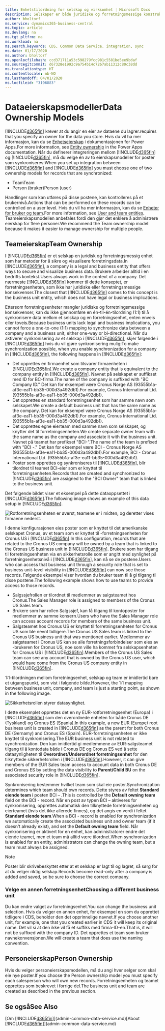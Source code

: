 ```yaml
---
title: Enhetstilordning for selskap og virksomhet | Microsoft Docs
description: Selskaper er både juridiske og forretningsmessige konstruksjoner, og de brukes til å sikre og visualisere forretningsdata.
author: bholtorf
ms.service: dynamics365-business-central
ms.topic: article
ms.devlang: na
ms.tgt_pltfrm: na
ms.workload: na
ms.search.keywords: CDS, Common Data Service, integration, sync
ms.date: 01/17/2020
ms.author: bholtorf
ms.openlocfilehash: ccd371711a53c598279fcc981c5581be5ee9bdaf
ms.sourcegitcommit: d67328e1992c9a754b14c7267ab11312c80c38dd
ms.translationtype: HT
ms.contentlocale: nb-NO
ms.lasthandoff: 04/01/2020
ms.locfileid: "3196883"
---
```

# <a name="data-ownership-models"></a><span data-ttu-id="01102-103">Dataeierskapsmodeller</span><span class="sxs-lookup"><span data-stu-id="01102-103">Data Ownership Models</span></span>
[!INCLUDE[d365fin](includes/cds_long_md.md)] <span data-ttu-id="01102-104">krever at du angir en eier av dataene du lagrer.</span><span class="sxs-lookup"><span data-stu-id="01102-104">requires that you specify an owner for the data you store.</span></span> <span data-ttu-id="01102-105">Hvis du vil ha mer informasjon, kan du se [Enhetseierskap](https://docs.microsoft.com/powerapps/maker/common-data-service/types-of-entities#entity-ownership) i dokumentasjonen for Power Apps.</span><span class="sxs-lookup"><span data-stu-id="01102-105">For more information, see [Entity ownership](https://docs.microsoft.com/powerapps/maker/common-data-service/types-of-entities#entity-ownership) in the Power Apps documentation.</span></span> <span data-ttu-id="01102-106">Når du definerer integreringen mellom [!INCLUDE[d365fin](includes/cds_long_md.md)] og [!INCLUDE[d365fin](includes/d365fin_md.md)], må du velge én av to eierskapsmodeller for poster som synkroniseres:</span><span class="sxs-lookup"><span data-stu-id="01102-106">When you set up integration between [!INCLUDE[d365fin](includes/cds_long_md.md)] and [!INCLUDE[d365fin](includes/d365fin_md.md)] you must choose one of two ownership models for records that are synchronized:</span></span>

* <span data-ttu-id="01102-107">Team</span><span class="sxs-lookup"><span data-stu-id="01102-107">Team</span></span> 
* <span data-ttu-id="01102-108">Person (bruker)</span><span class="sxs-lookup"><span data-stu-id="01102-108">Person (user)</span></span>

<span data-ttu-id="01102-109">Handlinger som kan utføres på disse postene, kan kontrolleres på et brukernivå.</span><span class="sxs-lookup"><span data-stu-id="01102-109">Actions that can be performed on these records can be controlled on a user level.</span></span> <span data-ttu-id="01102-110">Hvis du vil ha mer informasjon, kan du se [Enheter for bruker og team](https://docs.microsoft.com/powerapps/developer/common-data-service/user-team-entities).</span><span class="sxs-lookup"><span data-stu-id="01102-110">For more information, see [User and team entities](https://docs.microsoft.com/powerapps/developer/common-data-service/user-team-entities).</span></span> <span data-ttu-id="01102-111">Teameierskapsmodellen anbefales fordi den gjør det enklere å administrere eierskap for flere personer.</span><span class="sxs-lookup"><span data-stu-id="01102-111">We recommend the Team ownership model because it makes it easier to manage ownership for multiple people.</span></span>

## <a name="team-ownership"></a><span data-ttu-id="01102-112">Teameierskap</span><span class="sxs-lookup"><span data-stu-id="01102-112">Team Ownership</span></span>
<span data-ttu-id="01102-113">I [!INCLUDE[d365fin](includes/d365fin_md.md)] er et selskap en juridisk og forretningsmessig enhet som har metoder for å sikre og visualisere forretningsdata.</span><span class="sxs-lookup"><span data-stu-id="01102-113">In [!INCLUDE[d365fin](includes/d365fin_md.md)], a company is a legal and business entity that offers ways to secure and visualize business data.</span></span> <span data-ttu-id="01102-114">Brukere arbeider alltid i en bedrifts kontekst.</span><span class="sxs-lookup"><span data-stu-id="01102-114">Users always work in the context of a company.</span></span> <span data-ttu-id="01102-115">Det nærmeste [!INCLUDE[d365fin](includes/cds_long_md.md)] kommer til dette konseptet, er forretningsenheten, som ikke har juridiske eller forretningsmessige konsekvenser.</span><span class="sxs-lookup"><span data-stu-id="01102-115">The closest that [!INCLUDE[d365fin](includes/cds_long_md.md)] comes to this concept is the business unit entity, which does not have legal or business implications.</span></span>

<span data-ttu-id="01102-116">Ettersom forretningsenheter mangler juridiske og forretningsmessige konsekvenser, kan du ikke gjennomføre en én-til-én-tilordning (1:1) til å synkronisere data mellom et selskap og en forretningsenhet, enten enveis eller toveis.</span><span class="sxs-lookup"><span data-stu-id="01102-116">Because business units lack legal and business implications, you cannot force a one-to-one (1:1) mapping to synchronize data between a company and a business unit, either one-way or bi-directional.</span></span> <span data-ttu-id="01102-117">Når du aktiverer synkronisering av et selskap i [!INCLUDE[d365fin](includes/d365fin_md.md)], skjer følgende i [!INCLUDE[d365fin](includes/cds_long_md.md)] hvis du vil gjøre synkronisering mulig:</span><span class="sxs-lookup"><span data-stu-id="01102-117">To make synchronization possible, when you enable synchronization for a company in [!INCLUDE[d365fin](includes/d365fin_md.md)], the following happens in [!INCLUDE[d365fin](includes/cds_long_md.md)]:</span></span>

* <span data-ttu-id="01102-118">Det opprettes en firmaenhet som tilsvarer firmaenheten i [!INCLUDE[d365fin](includes/d365fin_md.md)].</span><span class="sxs-lookup"><span data-stu-id="01102-118">We create a company entity that is equivalent to the company entity in [!INCLUDE[d365fin](includes/d365fin_md.md)].</span></span> <span data-ttu-id="01102-119">Navnet på selskapet er suffikset med ID for BC-firma.</span><span class="sxs-lookup"><span data-stu-id="01102-119">The name of the company is suffixed with "BC Company ID."</span></span> <span data-ttu-id="01102-120">Det kan for eksempel være Cronus Norge AS (93555b1a-af3e-ea11-bb35-000d3a492db1).</span><span class="sxs-lookup"><span data-stu-id="01102-120">For example, Cronus International Ltd. (93555b1a-af3e-ea11-bb35-000d3a492db1).</span></span>
* <span data-ttu-id="01102-121">Det opprettes en standard forretningsenhet som har samme navn som selskapet.</span><span class="sxs-lookup"><span data-stu-id="01102-121">We create a default business unit that has the same name as the company.</span></span> <span data-ttu-id="01102-122">Det kan for eksempel være Cronus Norge AS (93555b1a-af3e-ea11-bb35-000d3a492db1).</span><span class="sxs-lookup"><span data-stu-id="01102-122">For example, Cronus International Ltd. (93555b1a-af3e-ea11-bb35-000d3a492db1).</span></span>
* <span data-ttu-id="01102-123">Det opprettes egne eierteam med samme navn som selskapet, og knytter det til forretningsenheten.</span><span class="sxs-lookup"><span data-stu-id="01102-123">We create separate owner team with the same name as the company and associate it with the business unit.</span></span> <span data-ttu-id="01102-124">Navnet på teamet har prefikset "BCI-".</span><span class="sxs-lookup"><span data-stu-id="01102-124">The name of the team is prefixed with "BCI -."</span></span> <span data-ttu-id="01102-125">Det kan for eksempel være BCI – Cronus Norge AS (93555b1a-af3e-ea11-bb35-000d3a492db1).</span><span class="sxs-lookup"><span data-stu-id="01102-125">For example, BCI - Cronus International Ltd. (93555b1a-af3e-ea11-bb35-000d3a492db1).</span></span>
* <span data-ttu-id="01102-126">Poster som opprettes og synkroniseres til [!INCLUDE[d365fin](includes/cds_long_md.md)], blir tilordnet til teamet BCI-eier som er knyttet til forretningsenheten.</span><span class="sxs-lookup"><span data-stu-id="01102-126">Records that are created and synchronized to [!INCLUDE[d365fin](includes/cds_long_md.md)] are assigned to the "BCI Owner" team that is linked to the business unit.</span></span>

<span data-ttu-id="01102-127">Det følgende bildet viser et eksempel på dette dataoppsettet i [!INCLUDE[d365fin](includes/cds_long_md.md)].</span><span class="sxs-lookup"><span data-stu-id="01102-127">The following image shows an example of this data setup in [!INCLUDE[d365fin](includes/cds_long_md.md)].</span></span>

![Rotforretningsenheten er øverst, teamene er i midten, og deretter vises firmaene nederst.](media/cds_bu_team_company.png)

<span data-ttu-id="01102-129">I denne konfigurasjonen eies poster som er knyttet til det amerikanske selskapet Cronus, av et team som er knyttet til <ID>-forretningsenheten for Cronus US i [!INCLUDE[d365fin](includes/cds_long_md.md)].</span><span class="sxs-lookup"><span data-stu-id="01102-129">In this configuration, records that are related to the Cronus US company will be owned by a team that is linked to the Cronus US <ID> business unit in [!INCLUDE[d365fin](includes/cds_long_md.md)].</span></span> <span data-ttu-id="01102-130">Brukere som har tilgang til forretningsenheten via en sikkerhetsrolle som er angitt med synlighet på forretningsenhetsnivå i [!INCLUDE[d365fin](includes/cds_long_md.md)], kan nå se de postene.</span><span class="sxs-lookup"><span data-stu-id="01102-130">Users who can access that business unit through a security role that is set to business unit–level visibility in [!INCLUDE[d365fin](includes/cds_long_md.md)] can now see those records.</span></span> <span data-ttu-id="01102-131">Følgende eksempel viser hvordan du bruker team til å gi tilgang til disse postene.</span><span class="sxs-lookup"><span data-stu-id="01102-131">The following example shows how to use teams to provide access to those records.</span></span>

* <span data-ttu-id="01102-132">Salgssjefrollen er tilordnet til medlemmer av salgsteamet hos Cronus.</span><span class="sxs-lookup"><span data-stu-id="01102-132">The Sales Manager role is assigned to members of the Cronus US Sales team.</span></span>
* <span data-ttu-id="01102-133">Brukere som har rollen Salgssjef, kan få tilgang til kontoposter for medlemmer av samme konsern.</span><span class="sxs-lookup"><span data-stu-id="01102-133">Users who have the Sales Manager role can access account records for members of the same business unit.</span></span>
* <span data-ttu-id="01102-134">Salgsteamet hos Cronus US er knyttet til forretningsenheten for Cronus US som ble nevnt tidligere.</span><span class="sxs-lookup"><span data-stu-id="01102-134">The Cronus US Sales team is linked to the Cronus US business unit that was mentioned earlier.</span></span> <span data-ttu-id="01102-135">Medlemmer av salgsteamet i Cronus US kan se alle forretningsforbindelser som eies av <ID>-brukeren for Cronus US, noe som ville ha kommet fra selskapsenheten for Cronus US i [!INCLUDE[d365fin](includes/d365fin_md.md)].</span><span class="sxs-lookup"><span data-stu-id="01102-135">Members of the Cronus US Sales team can see any account that is owned by the Cronus US <ID> user, which would have come from the Cronus US company entity in [!INCLUDE[d365fin](includes/d365fin_md.md)].</span></span>

<span data-ttu-id="01102-136">1:1-tilordningen mellom forretningsenhet, selskap og team er imidlertid bare et utgangspunkt, som vist i følgende bilde.</span><span class="sxs-lookup"><span data-stu-id="01102-136">However, the 1:1 mapping between business unit, company, and team is just a starting point, as shown in the following image.</span></span>

![Sikkerhetsrollen styrer datasynlighet.](media/cds_bu_team_company_2.png)

<span data-ttu-id="01102-138">I dette eksemplet opprettes det en ny EUR-rotforretningsenhet (Europa) i [!INCLUDE[d365fin](includes/cds_long_md.md)] som den overordnede enheten for både Cronus DE (Tyskland) og Cronus ES (Spania).</span><span class="sxs-lookup"><span data-stu-id="01102-138">In this example, a new EUR (Europe) root business unit is created in [!INCLUDE[d365fin](includes/cds_long_md.md)] as the parent for both Cronus DE (Gernamy) and Cronus ES (Spain).</span></span> <span data-ttu-id="01102-139">EUR-forretningsenheten er ikke knyttet til synkronisering.</span><span class="sxs-lookup"><span data-stu-id="01102-139">The EUR business unit is not related to synchronization.</span></span> <span data-ttu-id="01102-140">Den kan imidlertid gi medlemmene av EUR-salgsteamet tilgang til å kontodata både i Cronus DE og Cronus ES ved å sette datasynligheten til **Overordnet/Underordnet forretningsenhet** for den tilknyttede sikkerhetsrollen i [!INCLUDE[d365fin](includes/cds_long_md.md)].</span><span class="sxs-lookup"><span data-stu-id="01102-140">However, it can give members of the EUR Sales team access to account data in both Cronus DE and Cronus ES by setting the data visibility to **Parent/Child BU** on the associated security role in [!INCLUDE[d365fin](includes/cds_long_md.md)].</span></span>

<span data-ttu-id="01102-141">Synkronisering bestemmer hvilket team som skal eie poster.</span><span class="sxs-lookup"><span data-stu-id="01102-141">Synchronization determines which team should own records.</span></span> <span data-ttu-id="01102-142">Dette styres av feltet **Standard eiende team** i posten BCI – <ID>.</span><span class="sxs-lookup"><span data-stu-id="01102-142">This is controlled by the **Default owning team** field on the BCI - <ID> record.</span></span> <span data-ttu-id="01102-143">Når en post av typen BCI – <ID> aktiveres for synkronisering, opprettes automatisk den tilknyttede forretningsenheten og eierteamet (hvis det ikke allerede finnes), og det angis en verdi i feltet **Standard eiende team**.</span><span class="sxs-lookup"><span data-stu-id="01102-143">When a BCI - <ID> record is enabled for synchronization we automatically create the associated business unit and owner team (if it doesn't already exist), and set the **Default owning team** field.</span></span> <span data-ttu-id="01102-144">Når synkronisering er aktivert for en enhet, kan administratorer endre det eiende teamet, men et team må alltid være tilordnet.</span><span class="sxs-lookup"><span data-stu-id="01102-144">When synchronization is enabled for an entity, administrators can change the owning team, but a team must always be assigned.</span></span>

> [!NOTE]
> <span data-ttu-id="01102-145">Poster blir skrivebeskyttet etter at et selskap er lagt til og lagret, så sørg for at du velger riktig selskap.</span><span class="sxs-lookup"><span data-stu-id="01102-145">Records become read-only after a company is added and saved, so be sure to choose the correct company.</span></span>

### <a name="choosing-a-different-business-unit"></a><span data-ttu-id="01102-146">Velge en annen forretningsenhet</span><span class="sxs-lookup"><span data-stu-id="01102-146">Choosing a different business unit</span></span>
<span data-ttu-id="01102-147">Du kan endre valget av forretningsenhet.</span><span class="sxs-lookup"><span data-stu-id="01102-147">You can change the business unit selection.</span></span> <span data-ttu-id="01102-148">Hvis du velger en annen enhet, for eksempel en som du opprettet tidligere i CDS, beholder den det opprinnelige navnet.</span><span class="sxs-lookup"><span data-stu-id="01102-148">If you choose another unit, for example, one that you created earlier in CDS it will keep its original name.</span></span> <span data-ttu-id="01102-149">Det vil si at den ikke vil få et suffiks med firma-ID-en.</span><span class="sxs-lookup"><span data-stu-id="01102-149">That is, it will not be suffixed with the company ID.</span></span> <span data-ttu-id="01102-150">Det opprettes et team som bruker navnekonvensjonen.</span><span class="sxs-lookup"><span data-stu-id="01102-150">We will create a team that does use the naming convention.</span></span>

## <a name="person-ownership"></a><span data-ttu-id="01102-151">Personeierskap</span><span class="sxs-lookup"><span data-stu-id="01102-151">Person Ownership</span></span>
<span data-ttu-id="01102-152">Hvis du velger personeierskapsmodellen, må du angi hver selger som skal eie nye poster.</span><span class="sxs-lookup"><span data-stu-id="01102-152">If you choose the Person ownership model you must specify each salesperson who will own new records.</span></span> <span data-ttu-id="01102-153">Forretningsenheten og teamet opprettes som beskrevet i forrige del.</span><span class="sxs-lookup"><span data-stu-id="01102-153">The business unit and team are created as described in the previous section.</span></span>  

## <a name="see-also"></a><span data-ttu-id="01102-154">Se også</span><span class="sxs-lookup"><span data-stu-id="01102-154">See Also</span></span>
<span data-ttu-id="01102-155">[Om [!INCLUDE[d365fin](includes/cds_long_md.md)]](admin-common-data-service.md)</span><span class="sxs-lookup"><span data-stu-id="01102-155">[About [!INCLUDE[d365fin](includes/cds_long_md.md)]](admin-common-data-service.md)</span></span>